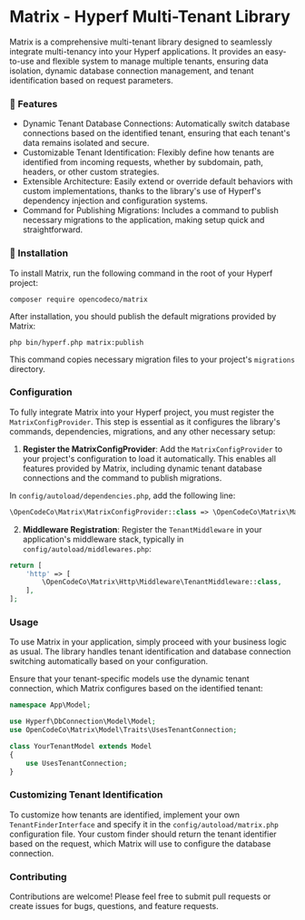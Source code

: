 # Matrix - Hyperf Multi-Tenant Library
Matrix is a comprehensive multi-tenant library designed to seamlessly integrate multi-tenancy into your Hyperf applications. It provides an easy-to-use and flexible system to manage multiple tenants, ensuring data isolation, dynamic database connection management, and tenant identification based on request parameters.

### 🌟 Features
- Dynamic Tenant Database Connections: Automatically switch database connections based on the identified tenant, ensuring that each tenant's data remains isolated and secure.
- Customizable Tenant Identification: Flexibly define how tenants are identified from incoming requests, whether by subdomain, path, headers, or other custom strategies.
- Extensible Architecture: Easily extend or override default behaviors with custom implementations, thanks to the library's use of Hyperf's dependency injection and configuration systems.
- Command for Publishing Migrations: Includes a command to publish necessary migrations to the application, making setup quick and straightforward.

### 🚀 Installation
To install Matrix, run the following command in the root of your Hyperf project:

```shell
composer require opencodeco/matrix
```
After installation, you should publish the default migrations provided by Matrix:

```shell
php bin/hyperf.php matrix:publish
```
This command copies necessary migration files to your project's `migrations` directory.

### Configuration
To fully integrate Matrix into your Hyperf project, you must register the `MatrixConfigProvider`. This step is essential as it configures the library's commands, dependencies, migrations, and any other necessary setup:

1. **Register the MatrixConfigProvider**: Add the `MatrixConfigProvider` to your project's configuration to load it automatically. This enables all features provided by Matrix, including dynamic tenant database connections and the command to publish migrations.

In `config/autoload/dependencies.php`, add the following line:
```php
\OpenCodeCo\Matrix\MatrixConfigProvider::class => \OpenCodeCo\Matrix\MatrixConfigProvider::class,
```
2. **Middleware Registration**: Register the `TenantMiddleware` in your application's middleware stack, typically in `config/autoload/middlewares.php`:

```php
return [
    'http' => [
        \OpenCodeCo\Matrix\Http\Middleware\TenantMiddleware::class,
    ],
];
```
### Usage
To use Matrix in your application, simply proceed with your business logic as usual. The library handles tenant identification and database connection switching automatically based on your configuration.

Ensure that your tenant-specific models use the dynamic tenant connection, which Matrix configures based on the identified tenant:
```php
namespace App\Model;

use Hyperf\DbConnection\Model\Model;
use OpenCodeCo\Matrix\Model\Traits\UsesTenantConnection;

class YourTenantModel extends Model
{
    use UsesTenantConnection;
}
```

### Customizing Tenant Identification
To customize how tenants are identified, implement your own `TenantFinderInterface` and specify it in the `config/autoload/matrix.php` configuration file. Your custom finder should return the tenant identifier based on the request, which Matrix will use to configure the database connection.

### Contributing
Contributions are welcome! Please feel free to submit pull requests or create issues for bugs, questions, and feature requests.
